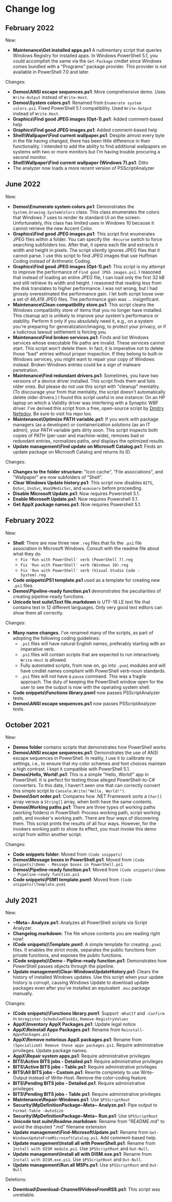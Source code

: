 # Change log

## February 2022

New:

- **Maintenance\Get installed apps.ps1** A rudimentary script that queries Windows Registry for installed apps. In Windows PowerShell 5.1, you could accomplish the same via the `Get-Package` cmdlet since Windows comes bundled with a "Programs" package provider. This provider is not available in PowerShell 7.0 and later.

Changes:

- **Demos\ANSI escape sequences.ps1**: More comprehensive demo. Uses `Write-Output` instead of `Write-Host`.
- **Demos\System colors.ps1**: Renamed from `Enumerate system colors.ps1`. Fixed PowerShell 5.1 compatibility. Used `Write-Output` instead of `Write-Host`.
- **Graphics\Find good JPEG images (Opt-1).ps1**: Added comment-based help
- **Graphics\Find good JPEG images.ps1**: Added comment-based help
- **Shell\Wallpaper\Find current wallpaper.ps1**: Despite almost every byte in the file having changed, there has been little difference in their functionality. I intended to add the ability to find additional wallpapers on systems with two or more monitors but I'm having trouble procuring a second monitor.
- **Shell\Wallpaper\Find current wallpaper (Windows 7).ps1**: Ditto
- The analyzer now loads a more recent version of PSScriptAnalyzer

## June 2022

New:

- **Demos\Enumerate system colors.ps1**: Demonstrates the `System.Drawing.SystemColors` class. This class enumerates the colors that Windows 7 uses to render its standard UI on the screen. Unfortunately, this class has limited uses in Windows 10 because it cannot retrieve the new Accent Color.
- **Graphics\Find good JPEG images.ps1**: This script first enumerates JPEG files within a folder. You can specify the `-Recurse` switch to force searching subfolders too. After that, it opens each file and extracts it width and height in pixels. The script silently ignores JPEG files that it cannot parse. I use this script to find JPEG images that use Huffman Coding instead of Arithmetic Coding.
- **Graphics\Find good JPEG images (Opt-1).ps1**: This script is my attempt to improve the performance of `Find good JPEG images.ps1`. I reasoned that instead of loading an entire JPEG file, I can load only the first 32 kB and still retrieve its width and height. I reasoned that reading less from the disk translates to higher performance. I was not wrong, but I had grossly overestimated the performance gain. I let both script loose over a set of 46,419 JPEG files. The performance gain was ... insignificant.
- **Maintenance\Clean compatibility store.ps1**: This script cleans the Windows compatibility store of items that you no longer have installed. This cleanup act is unlikely to improve your system's performance or stability. Perform it only if you absolutely need it, e.g., on a system you're preparing for generalization/imaging, to protect your privacy, or if a ludicrous lawsuit settlement is forcing you.
- **Maintenance\Find broken services.ps1**: Finds and list Windows services whose executable file paths are invalid. These services cannot start. This script won't delete them. In fact, it is imperative not to delete those "bad" entries without proper inspection. If they belong to built-in Windows services, you might want to repair your copy of Windows instead. Broken Windows entries could be a sign of malware penetration.
- **Maintenance\Find redundant drivers.ps1**: Sometimes, you have two versions of a device driver installed. This script finds them and lists older ones. But please do not use this script with "cleanup" mentality. (To discourage your from that mentality, the script doesn't automatically delete older drivers.) I found this script useful in one instance: On an HP laptop on which a Validity driver was interfering with a Synaptic WBF driver. I've derived this script from a free, open-source script by [Dmitry Nefedov](https://github.com/farag2). Be sure to visit his repo too.
- **Maintenance\Optimize PATH variable.ps1**: If you work with package managers (as a developer) or containerization solutions (as an IT admin), your PATH variable gets dirty soon. This script inspects both copies of PATH (per-user and machine-wide), removes bad or redundant entries, normalizes paths, and displays the optimized results.
- **Update management\Find update on Microsoft Catalog.ps1**: Finds an update package on Microsoft Catalog and returns its ID.

Changes:

- **Changes to the folder structure:** "Icon cache", "File associations", and "Wallpaper" are now subfolders of "Shell".
- **Clear Windows Update history.ps1**: This script now disables `BITS`, `DoSvc`, `UsoSvc`, `WaaSMedicSvc`, and `wuauserv` before proceeding.
- **Disable Microsoft Update.ps1**: Now requires Powershell 5.1.
- **Enable Microsoft Update.ps1**: Now requires Powershell 5.1.
- **Get AppX package names.ps1**: Now requires Powershell 5.1.

## February 2022

New:

- **Shell**: There are now three new `.reg` files that fix the `.ps1` file association in Microsoft Windows. Consult with the readme file about what they do.
    - `Fix 'Run with PowerShell' verb (PowerShell 7).reg`
    - `Fix 'Run with PowerShell' verb (Windows 10).reg`
    - `Fix 'Run with PowerShell' verb (Visual Studio Code - System).reg`
- **Code snippets\PS1 template.ps1** used as a template for creating new `.ps1` files.
- **Demos\Pipeline-ready function.ps1** demonstrates the peculiarities of creating pipeline-ready functions.
- **Unicode test suite\Text file.markdown** is UTF-16  LE text file that contains text in 12 different languages. Only very good text editors can show them all correctly.

Changes:

- **Many name changes.** I've renamed many of the scripts, as part of adopting the following coding guidelines:
    - `.ps1` files will have natural English names, preferably starting with an imperative verb.
    - `.ps1` files will contain scripts that are expected to run interactively. `Write-Host` is allowed.
    - Fully automated scripts, from now on, go into `.psm1` modules and will have cmdlet names compliant with PowerShell verb-noun standards.
    - `.ps1` files will not have a `pause` command. This was a fragile approach. The duty of keeping the PowerShell window open for the user to see the output is now with the operating system shell.
- **Code snippets\Functions library.psm1** now passes PSScriptAnalyzer tests.
- **Demos\ANSI escape sequences.ps1** now passes PSScriptAnalyzer tests.

## October 2021

New:

- **Demos folder** contains scripts that demonstrates how PowerShell works
- **Demos\ANSI escape sequences.ps1**: Demonstrates the use of ANSI escape sequences in PowerShell. In reality, I use it to calibrate my settings, i.e., to ensure that my color schemes and font choices maintain a high contrast. I kept it compatible with PowerShell 5.1.
- **Demos\Hello, World!.ps1**: This is a simple "Hello, World!" app in PowerShell. It is perfect for testing those alleged PowerShell-to-C# converters. To this date, I haven't seen one that can correctly convert this simple script to `Console.Write("Hello, World!")`.
- **Demos\Sort order.ps1**: Compares how .NET Framework sorts a `Char[]` array versus a `String[]` array, when both have the same contents.
- **Demos\Working paths.ps1**: There are three types of working paths (working folders) in PowerShell: Process working path, script working path, and invoker's working path. There are four ways of discovering them. This script prints the results of all four ways. However, for the invokers working path to show its effect, you must invoke this demo script from within another script.

Changes:

- **Code snippets folder**: Moved from `(Code snippets)`
- **Demos\Message boxes in PowerShell.ps1**: Moved from `(Code snippets)\Demo - Message boxes in PowerShell.ps1`
- **Demos\Pipeline-ready function.ps1**: Moved from `(Code snippets)\Demo - Pipeline-ready function.ps1`
- **Code snippets\PSM1 template.psm1**: Moved from `(Code snippets)\Template.psm1`

## July 2021

New:

- **\~Meta\~ Analyze.ps1**: Analyzes all PowerShell scripts via Script Analyzer.
- **Changelog.markdown**: The file whose contents you are reading right now!
- **(Code snippets)\Template.psm1**: A simple template for creating `.psm1` files. It enables the strict mode, separates the public functions from private functions, and exposes the public functions.
- **(Code snippets)\Demo - Pipline-ready function.ps1**: Demonstrates how PowerShell passes objects through the pipeline.
- **Update management\Clear-WindowsUpdateHistory.ps1**: Clears the history of installed Windows updates. Use this script when your update history is corrupt, causing Windows Update to download update packages even after you've installed an equivalent `.msu` package manually.

Changes:

- **(Code snippets)\Functions library.psm1**: Support `-WhatIf` and `-Confirm` in `Unregister-ScheduledTaskEx`, `Remove-RegistryValues`
- **AppX\Inventory AppX Packages.ps1**: Update legal notice
- **AppX\Reinstall Appx Packages.ps1**: Rename from `Reinstall-AppxPackages.ps1`
- **AppX\Remove notorious AppX packages.ps1**: Rename from `(Specialized) Remove these appx packages.ps1`. Require administrative privileges. Update package names.
- **AppX\Repair system apps.ps1**: Require administrative privileges
- **BITS\Active BITS jobs - Detailed.ps1**: Require administrative privileges
- **BITS\Active BITS jobs - Table.ps1**: Require administrative privileges
- **BITS\All BITS jobs - Custom.ps1**: Rewrite completely to use Write-Output instead of Write-Host. Remove the color-coding feature.
- **BITS\Pending BITS jobs - Detailed.ps1**: Require administrative privileges
- **BITS\Pending BITS jobs - Table.ps1**: Require administrative privileges
- **Maintenance\Repair-Windows.ps1**: Use `$PSScriptRoot`
- **Security\MpDefinitionPackage\~Meta~ Analyze.ps1**: Pipe output to `Format-Table -AutoSize`
- **Security\MpDefinitionPackage\~Meta~ Run.ps1**: Use `$PSScriptRoot`
- **Unicode test suite\Readme.markdown**: Rename from "README.md" to avoid the disputed ".md" filename extension
- **Update management\Find-MicrosoftUpdate.ps1**: Rename from `Get-WindowsUpdateFromMicrosoftCatalog.ps1`. Add comment-based help.
- **Update management\Install all with PowerShell.ps1**: Rename from `Install with DISM module.ps1`. Use `$PSScriptRoot` and `Out-Null`.
- **Update management\Install all with DISM.exe.ps1**: Rename from `Install with DISM.exe.ps1`. Use `$PSScriptRoot` and `Out-Null`.
- **Update management\Run all MSPs.ps1**: Use `$PSScriptRoot` and `Out-Null`

Deletions:

- **Download\Download-Channel9VideosFromRSS.ps1**: This script was unreliable.

